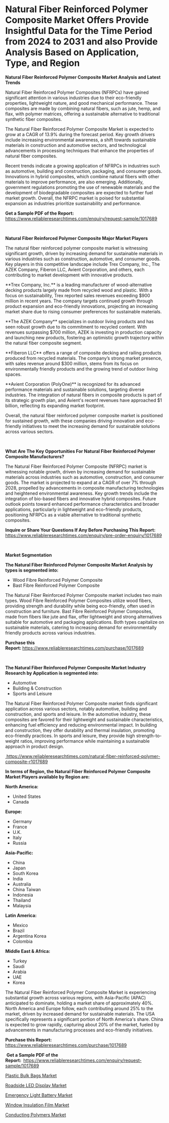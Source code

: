 <p><h1>Natural Fiber Reinforced Polymer Composite Market Offers Provide Insightful Data for the Time Period from 2024 to 2031 and also Provide Analysis Based on Application, Type, and Region</h1></p><p><strong>Natural Fiber Reinforced Polymer Composite Market Analysis and Latest Trends</strong></p>
<p><p>Natural Fiber Reinforced Polymer Composites (NFRPCs) have gained significant attention in various industries due to their eco-friendly properties, lightweight nature, and good mechanical performance. These composites are made by combining natural fibers, such as jute, hemp, and flax, with polymer matrices, offering a sustainable alternative to traditional synthetic fiber composites.</p><p>The Natural Fiber Reinforced Polymer Composite Market is expected to grow at a CAGR of 13.9% during the forecast period. Key growth drivers include increasing environmental awareness, a shift towards sustainable materials in construction and automotive sectors, and technological advancements in processing techniques that enhance the properties of natural fiber composites. </p><p>Recent trends indicate a growing application of NFRPCs in industries such as automotive, building and construction, packaging, and consumer goods. Innovations in hybrid composites, which combine natural fibers with other materials to improve performance, are also emerging. Additionally, government regulations promoting the use of renewable materials and the development of biodegradable composites are expected to further fuel market growth. Overall, the NFRPC market is poised for substantial expansion as industries prioritize sustainability and performance.</p></p>
<p><strong>Get a Sample PDF of the Report:&nbsp;</strong> <a href="https://www.reliableresearchtimes.com/enquiry/request-sample/1017689">https://www.reliableresearchtimes.com/enquiry/request-sample/1017689</a></p>
<p>&nbsp;</p>
<p><strong>Natural Fiber Reinforced Polymer Composite Major Market Players</strong></p>
<p><p>The natural fiber reinforced polymer composite market is witnessing significant growth, driven by increasing demand for sustainable materials in various industries such as construction, automotive, and consumer goods. Key players in this competitive landscape include Trex Company, Inc., The AZEK Company, Fiberon LLC, Avient Corporation, and others, each contributing to market development with innovative products.</p><p>**Trex Company, Inc.** is a leading manufacturer of wood-alternative decking products largely made from recycled wood and plastic. With a focus on sustainability, Trex reported sales revenues exceeding $900 million in recent years. The company targets continued growth through product expansion and eco-friendly innovations, projecting an increasing market share due to rising consumer preferences for sustainable materials.</p><p>**The AZEK Company** specializes in outdoor living products and has seen robust growth due to its commitment to recycled content. With revenues surpassing $700 million, AZEK is investing in production capacity and launching new products, fostering an optimistic growth trajectory within the natural fiber composite segment.</p><p>**Fiberon LLC** offers a range of composite decking and railing products produced from recycled materials. The company’s strong market presence, with sales revenue around $300 million, stems from its focus on environmentally friendly products and the growing trend of outdoor living spaces.</p><p>**Avient Corporation (PolyOne)** is recognized for its advanced performance materials and sustainable solutions, targeting diverse industries. The integration of natural fibers in composite products is part of its strategic growth plan, and Avient's recent revenues have approached $1 billion, reflecting its expanding market footprint.</p><p>Overall, the natural fiber reinforced polymer composite market is positioned for sustained growth, with these companies driving innovation and eco-friendly initiatives to meet the increasing demand for sustainable solutions across various sectors.</p></p>
<p>&nbsp;</p>
<p><strong>What Are The Key Opportunities For Natural Fiber Reinforced Polymer Composite Manufacturers?</strong></p>
<p><p>The Natural Fiber Reinforced Polymer Composite (NFRPC) market is witnessing notable growth, driven by increasing demand for sustainable materials across industries such as automotive, construction, and consumer goods. The market is projected to expand at a CAGR of over 7% through 2028, propelled by advancements in composite manufacturing technologies and heightened environmental awareness. Key growth trends include the integration of bio-based fibers and innovative hybrid composites. Future outlook points toward enhanced performance characteristics and broader applications, particularly in lightweight and eco-friendly products, positioning NFRPCs as a viable alternative to traditional synthetic composites.</p></p>
<p><strong>Inquire or Share Your Questions If Any Before Purchasing This Report:</strong> <a href="https://www.reliableresearchtimes.com/enquiry/pre-order-enquiry/1017689">https://www.reliableresearchtimes.com/enquiry/pre-order-enquiry/1017689</a></p>
<p>&nbsp;</p>
<p><strong>Market Segmentation</strong></p>
<p><strong>The Natural Fiber Reinforced Polymer Composite Market Analysis by types is segmented into:</strong></p>
<p><ul><li>Wood Fibre Reinforced Polymer Composite</li><li>Bast Fibre Reinforced Polymer Composite</li></ul></p>
<p><p>The Natural Fiber Reinforced Polymer Composite market includes two main types. Wood Fibre Reinforced Polymer Composites utilize wood fibers, providing strength and durability while being eco-friendly, often used in construction and furniture. Bast Fibre Reinforced Polymer Composites, made from fibers like jute and flax, offer lightweight and strong alternatives suitable for automotive and packaging applications. Both types capitalize on sustainable materials, catering to increasing demand for environmentally friendly products across various industries.</p></p>
<p><strong>Purchase this Report:&nbsp;</strong><a href="https://www.reliableresearchtimes.com/purchase/1017689">https://www.reliableresearchtimes.com/purchase/1017689</a></p>
<p>&nbsp;</p>
<p><strong>The Natural Fiber Reinforced Polymer Composite Market Industry Research by Application is segmented into:</strong></p>
<p><ul><li>Automotive</li><li>Building & Construction</li><li>Sports and Leisure</li></ul></p>
<p><p>The Natural Fiber Reinforced Polymer Composite market finds significant application across various sectors, notably automotive, building and construction, and sports and leisure. In the automotive industry, these composites are favored for their lightweight and sustainable characteristics, enhancing fuel efficiency and reducing environmental impact. In building and construction, they offer durability and thermal insulation, promoting eco-friendly practices. In sports and leisure, they provide high strength-to-weight ratios, improving performance while maintaining a sustainable approach in product design.</p></p>
<p><a href="https://www.reliableresearchtimes.com/natural-fiber-reinforced-polymer-composite-r1017689">&nbsp;https://www.reliableresearchtimes.com/natural-fiber-reinforced-polymer-composite-r1017689</a></p>
<p><strong>In terms of Region, the Natural Fiber Reinforced Polymer Composite Market Players available by Region are:</strong></p>
<p>
    <p> <strong> North America: </strong>
        <ul>
            <li>United States</li>
            <li>Canada</li>
        </ul>
        </p> 
    <p> <strong> Europe: </strong>
        <ul>
            <li>Germany</li>
            <li>France</li>
            <li>U.K.</li>
            <li>Italy</li>
            <li>Russia</li>
        </ul>
        </p> 
    <p> <strong> Asia-Pacific: </strong>
        <ul>
            <li>China</li>
            <li>Japan</li>
            <li>South Korea</li>
            <li>India</li>
            <li>Australia</li>
            <li>China Taiwan</li>
            <li>Indonesia</li>
            <li>Thailand</li>
            <li>Malaysia</li>
        </ul>
        </p> 
    <p> <strong> Latin America: </strong>
        <ul>
            <li>Mexico</li>
            <li>Brazil</li>
            <li>Argentina Korea</li>
            <li>Colombia</li>
        </ul>
        </p> 
    <p> <strong> Middle East & Africa: </strong>
        <ul>
            <li>Turkey</li>
            <li>Saudi</li>
            <li>Arabia</li>
            <li>UAE</li>
            <li>Korea</li>
        </ul>
    </p>
    </p>
<p><p>The Natural Fiber Reinforced Polymer Composite Market is experiencing substantial growth across various regions, with Asia-Pacific (APAC) anticipated to dominate, holding a market share of approximately 40%. North America and Europe follow, each contributing around 25% to the market, driven by increased demand for sustainable materials. The USA specifically represents a significant portion of North America's share. China is expected to grow rapidly, capturing about 20% of the market, fueled by advancements in manufacturing processes and eco-friendly initiatives.</p></p>
<p><strong>Purchase this Report: </strong><a href="https://www.reliableresearchtimes.com/purchase/1017689">https://www.reliableresearchtimes.com/purchase/1017689</a></p>
<p>&nbsp;<strong>Get a Sample PDF of the Report:&nbsp;&nbsp;</strong><a href="https://www.reliableresearchtimes.com/enquiry/request-sample/1017689">https://www.reliableresearchtimes.com/enquiry/request-sample/1017689</a></p>
<p><strong></strong></p>
<p><p><a href="https://medium.com/@bartlakin73/navigating-the-plastic-bulk-bags-market-expert-analysis-and-market-forecast-for-period-from-2024-c6237b5bd750">Plastic Bulk Bags Market</a></p><p><a href="https://medium.com/@edwardtuker25/the-market-for-roadside-led-display-market-is-examined-in-this-report-along-with-the-factors-7b359ec67e74">Roadside LED Display Market</a></p><p><a href="https://www.linkedin.com/pulse/global-emergency-light-battery-market-status-2024-2031-gjhoc?trackingId=2HRiUkZMS929xGIw8PQk9w%3D%3D">Emergency Light Battery Market</a></p><p><a href="https://www.linkedin.com/pulse/what-innovations-market-trends-shaping-window-insulation-film-aafkc?trackingId=cFCLFnIQTauncAnUztYexw%3D%3D">Window Insulation Film Market</a></p><p><a href="https://issuu.com/reportprime-2/docs/conducting-polymers-market-size-203_6c96cd8e7f92c6">Conducting Polymers Market</a></p></p>